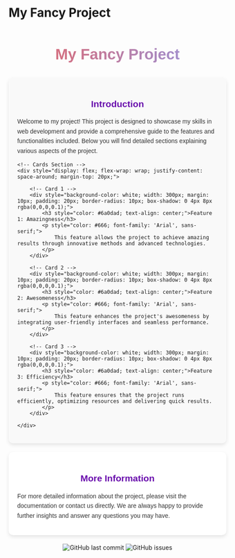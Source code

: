 # My Fancy Project

<h1 style="text-align: center; color: #6a0dad; font-family: 'Arial', sans-serif; font-size: 2.5em; background: linear-gradient(to right, #e66465, #9198e5); -webkit-background-clip: text; color: transparent; padding: 10px;">
    My Fancy Project
</h1>

<div style="padding: 20px; background-color: #f9f9f9; border-radius: 10px; box-shadow: 0 4px 8px rgba(0,0,0,0.1);">
    <h2 style="color: #6a0dad; text-align: center; font-family: 'Arial', sans-serif;">Introduction</h2>
    <p style="color: #333; font-family: 'Arial', sans-serif; line-height: 1.6;">
        Welcome to my project! This project is designed to showcase my skills in web development and provide a comprehensive guide to the features and functionalities included. Below you will find detailed sections explaining various aspects of the project.
    </p>
    
    <!-- Cards Section -->
    <div style="display: flex; flex-wrap: wrap; justify-content: space-around; margin-top: 20px;">
        
        <!-- Card 1 -->
        <div style="background-color: white; width: 300px; margin: 10px; padding: 20px; border-radius: 10px; box-shadow: 0 4px 8px rgba(0,0,0,0.1);">
            <h3 style="color: #6a0dad; text-align: center;">Feature 1: Amazingness</h3>
            <p style="color: #666; font-family: 'Arial', sans-serif;">
                This feature allows the project to achieve amazing results through innovative methods and advanced technologies.
            </p>
        </div>
        
        <!-- Card 2 -->
        <div style="background-color: white; width: 300px; margin: 10px; padding: 20px; border-radius: 10px; box-shadow: 0 4px 8px rgba(0,0,0,0.1);">
            <h3 style="color: #6a0dad; text-align: center;">Feature 2: Awesomeness</h3>
            <p style="color: #666; font-family: 'Arial', sans-serif;">
                This feature enhances the project's awesomeness by integrating user-friendly interfaces and seamless performance.
            </p>
        </div>

        <!-- Card 3 -->
        <div style="background-color: white; width: 300px; margin: 10px; padding: 20px; border-radius: 10px; box-shadow: 0 4px 8px rgba(0,0,0,0.1);">
            <h3 style="color: #6a0dad; text-align: center;">Feature 3: Efficiency</h3>
            <p style="color: #666; font-family: 'Arial', sans-serif;">
                This feature ensures that the project runs efficiently, optimizing resources and delivering quick results.
            </p>
        </div>

    </div>
</div>

<!-- More Information Section -->
<div style="padding: 20px; background-color: #fff; border-radius: 10px; box-shadow: 0 4px 8px rgba(0,0,0,0.1); margin-top: 20px;">
    <h2 style="color: #6a0dad; text-align: center; font-family: 'Arial', sans-serif;">More Information</h2>
    <p style="color: #333; font-family: 'Arial', sans-serif; line-height: 1.6;">
        For more detailed information about the project, please visit the documentation or contact us directly. We are always happy to provide further insights and answer any questions you may have.
    </p>
</div>

<!-- Badges -->
<div style="text-align: center; margin-top: 20px;">
    <img src="https://img.shields.io/github/last-commit/user/repo?color=green" alt="GitHub last commit">
    <img src="https://img.shields.io/github/issues/user/repo?color=red" alt="GitHub issues">
</div>
